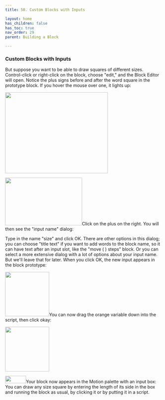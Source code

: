 ```yaml
---
title: 50. Custom Blocks with Inputs

layout: home
has_children: false
has_toc: true
nav_order: 29
parent: Building a Block

---
```


###  Custom Blocks with Inputs

But suppose you want to be able to draw squares of different sizes.
Control-click or right-click on the block, choose "edit," and the Block
Editor will open. Notice the plus signs before and after the word square
in the prototype block. If you hover the mouse over one, it lights up:

<img src="/snap-manual/assets/images/image508.png" style="width:331px; height:261px">

<img src="/snap-manual/assets/images/image509.png" style="width:248px; height:154px">Click on the plus on the right. You will
then see the "input name" dialog:

Type in the name "size" and click OK. There are other options in this
dialog; you can choose "title text" if you want to add words to the
block name, so it can have text after an input slot, like the "move ( )
steps" block. Or you can select a more extensive dialog with a lot of
options about your input name. But we'll leave that for later. When you
click OK, the new input appears in the block prototype:

<img src="/snap-manual/assets/images/image510.png" style="width:142px; height:143px">You can now drag the orange variable down
into the script, then click okay:

<img src="/snap-manual/assets/images/image511.png" style="width:142px; height:144px">

<img src="/snap-manual/assets/images/image512.png" style="width:67px; height:24px">Your block now appears in the Motion palette with an
input box: You can draw any size square by entering the length of its
side in the box and running the block as usual, by clicking it or by
putting it in a script.

